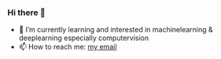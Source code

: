 ### Hi there 👋
- 🌱 I’m currently learning and interested in machinelearning & deeplearning especially computervision
- 📫 How to reach me: <a href="dksjfl@naver.com">my email</a>

<!--
**moon-jong/moon-jong** is a ✨ _special_ ✨ repository because its `README.md` (this file) appears on your GitHub profile.

Here are some ideas to get you started:

- 🔭 I’m currently working on ...
- 🌱 I’m currently learning machinelearning & deeplearning 
- 👯 I’m looking to collaborate on ...
- 🤔 I’m looking for help with ...
- 💬 Ask me about ...
- 📫 How to reach me: ...
- 😄 Pronouns: ...
- ⚡ Fun fact: ...
-->

